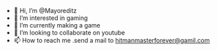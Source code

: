 - 👋 Hi, I’m @Mayoreditz
- 👀 I’m interested in gaming
- 🌱 I’m currently making a game
- 💞️ I’m looking to collaborate on youtube
- 📫 How to reach me .send a mail to hitmanmasterforever@gamil.com

<!---
Mayoreditz/Mayoreditz is a ✨ special ✨ repository because its `README.md` (this file) appears on your GitHub profile.
You can click the Preview link to take a look at your changes.
--->
